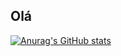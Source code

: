 ## Olá

[![Anurag's GitHub stats](https://github-readme-stats.vercel.app/api?username=JoaoVictorVM)](https://github.com/JoaoVictorVM/github-readme-stats)
